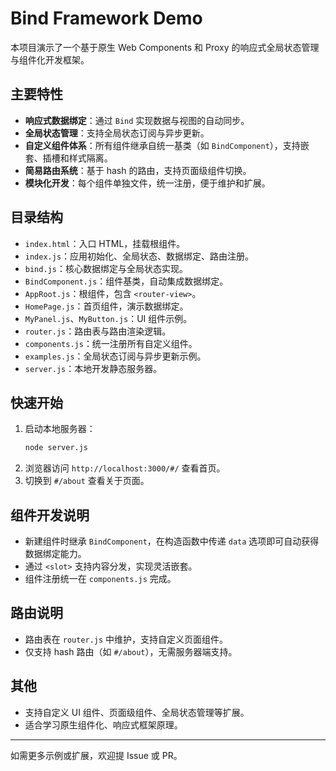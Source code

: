 # Bind Framework Demo

本项目演示了一个基于原生 Web Components 和 Proxy 的响应式全局状态管理与组件化开发框架。

## 主要特性
- **响应式数据绑定**：通过 `Bind` 实现数据与视图的自动同步。
- **全局状态管理**：支持全局状态订阅与异步更新。
- **自定义组件体系**：所有组件继承自统一基类（如 `BindComponent`），支持嵌套、插槽和样式隔离。
- **简易路由系统**：基于 hash 的路由，支持页面级组件切换。
- **模块化开发**：每个组件单独文件，统一注册，便于维护和扩展。

## 目录结构
- `index.html`：入口 HTML，挂载根组件。
- `index.js`：应用初始化、全局状态、数据绑定、路由注册。
- `bind.js`：核心数据绑定与全局状态实现。
- `BindComponent.js`：组件基类，自动集成数据绑定。
- `AppRoot.js`：根组件，包含 `<router-view>`。
- `HomePage.js`：首页组件，演示数据绑定。
- `MyPanel.js`、`MyButton.js`：UI 组件示例。
- `router.js`：路由表与路由渲染逻辑。
- `components.js`：统一注册所有自定义组件。
- `examples.js`：全局状态订阅与异步更新示例。
- `server.js`：本地开发静态服务器。

## 快速开始
1. 启动本地服务器：
   ```bash
   node server.js
   ```
2. 浏览器访问 `http://localhost:3000/#/` 查看首页。
3. 切换到 `#/about` 查看关于页面。

## 组件开发说明
- 新建组件时继承 `BindComponent`，在构造函数中传递 `data` 选项即可自动获得数据绑定能力。
- 通过 `<slot>` 支持内容分发，实现灵活嵌套。
- 组件注册统一在 `components.js` 完成。

## 路由说明
- 路由表在 `router.js` 中维护，支持自定义页面组件。
- 仅支持 hash 路由（如 `#/about`），无需服务器端支持。

## 其他
- 支持自定义 UI 组件、页面级组件、全局状态管理等扩展。
- 适合学习原生组件化、响应式框架原理。

---
如需更多示例或扩展，欢迎提 Issue 或 PR。